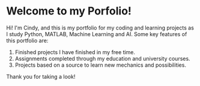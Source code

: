 # Welcome to my Porfolio!

Hi! I'm Cindy, and this is my portfolio for my coding and learning projects as I study Python, MATLAB, Machine Learning and AI.
Some key features of this portfolio are:
1. Finished projects I have finished in my free time.
2. Assignments completed through my education and university courses.
3. Projects based on a source to learn new mechanics and possibilities.

Thank you for taking a look!
